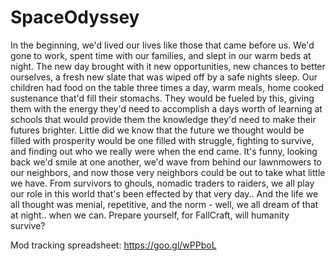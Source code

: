 # SpaceOdyssey
In the beginning, we'd lived our lives like those that came before us. We'd gone to work, spent time with our families, and slept in our warm beds at night. The new day brought with it new opportunities, new chances to better ourselves, a fresh new slate that was wiped off by a safe nights sleep. Our children had food on the table three times a day, warm meals, home cooked sustenance that'd fill their stomachs. They would be fueled by this, giving them with the energy they'd need to accomplish a days worth of learning at schools that would provide them the knowledge they'd need to make their futures brighter. Little did we know that the future we thought would be filled with prosperity would be one filled with struggle, fighting to survive, and finding out who we really were when the end came. It's funny, looking back we'd smile at one another, we'd wave from behind our lawnmowers to our neighbors, and now those very neighbors could be out to take what little we have. From survivors to ghouls, nomadic traders to raiders, we all play our role in this world that's been effected by that very day.. And the life we all thought was menial, repetitive, and the norm - well, we all dream of that at night.. when we can. Prepare yourself, for FallCraft, will humanity survive?

Mod tracking spreadsheet: https://goo.gl/wPPboL
